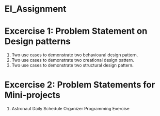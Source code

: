 # EI_Assignment
# Excercise 1: Problem Statement on Design patterns

1. Two use cases to demonstrate two behavioural design pattern.
2. Two use cases to demonstrate two creational design pattern.
3. Two use cases to demonstrate two structural design pattern.

# Excercise 2: Problem Statements for Mini-projects

1. Astronaut Daily Schedule Organizer Programming Exercise

